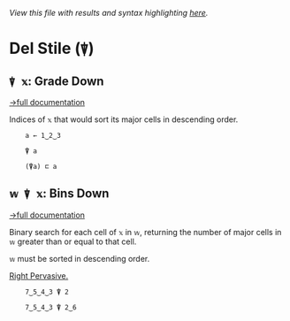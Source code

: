 *View this file with results and syntax highlighting [here](https://saltytine.github.io/BQN/help/gradedown_binsdown.html).*

# Del Stile (`⍒`)

## `⍒ 𝕩`: Grade Down
[→full documentation](../doc/order.md#grade)

Indices of `𝕩` that would sort its major cells in descending order.

        a ← 1‿2‿3

        ⍒ a

        (⍒a) ⊏ a



## `𝕨 ⍒ 𝕩`: Bins Down
[→full documentation](../doc/order.md#bins)

Binary search for each cell of `𝕩` in `𝕨`, returning the number of major cells in `𝕨` greater than or equal to that cell.

`𝕨` must be sorted in descending order.

[Right Pervasive.](../doc/arithmetic.md#pervasion)

        7‿5‿4‿3 ⍒ 2

        7‿5‿4‿3 ⍒ 2‿6
